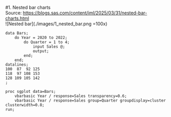 #1. Nested bar charts  
Source: https://blogs.sas.com/content/iml/2025/03/31/nested-bar-charts.html  
![Nested bar](./images/1_nested_bar.png =100x)
```sas
data Bars;
    do Year = 2020 to 2022;
        do Quarter = 1 to 4;
            input Sales @;
            output;
        end;
    end;
datalines;
100  87  92 125
118  97 108 153
128 109 105 142
;

proc sgplot data=Bars;
    vbarbasic Year / response=Sales transparency=0.6;
    vbarbasic Year / response=Sales group=Quarter groupdisplay=cluster clusterwidth=0.8;
run;
```
